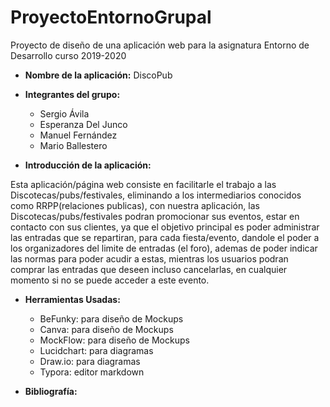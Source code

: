 # ProyectoEntornoGrupal
Proyecto de diseño de una aplicación web para la asignatura Entorno de Desarrollo curso 2019-2020

* **Nombre de la aplicación:** DiscoPub

* **Integrantes del grupo:**
  - Sergio Ávila
  - Esperanza Del Junco
  - Manuel Fernández
  - Mario Ballestero
  
* **Introducción de la aplicación:**

Esta aplicación/página web consiste en facilitarle el trabajo a las Discotecas/pubs/festivales, eliminando a los intermediarios conocidos como RRPP(relaciones publicas), con nuestra aplicación, las Discotecas/pubs/festivales podran promocionar sus eventos, estar en contacto con sus clientes, ya que el objetivo principal es poder administrar las entradas que se repartiran, para cada fiesta/evento, dandole el poder a los organizadores del limite de entradas (el foro), ademas de poder indicar las normas para poder acudir a estas, mientras los usuarios podran comprar las entradas que deseen incluso cancelarlas, en cualquier momento si no se puede acceder a este evento.
* **Herramientas Usadas:**
    - BeFunky: para diseño de Mockups
    - Canva: para diseño de Mockups
    - MockFlow: para diseño de Mockups
    - Lucidchart: para diagramas
    - Draw.io: para diagramas
    - Typora: editor markdown

* **Bibliografía:**
